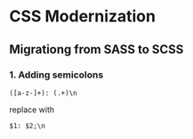 # CSS Modernization

## Migrationg from SASS to SCSS

### 1. Adding semicolons

```regex
([a-z-]+): (.+)\n
```

replace with

```
$1: $2;\n
```
